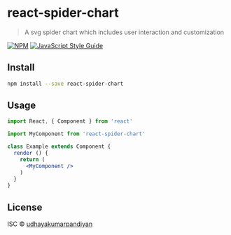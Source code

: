 # react-spider-chart

> A svg spider chart which includes user interaction and customization

[![NPM](https://img.shields.io/npm/v/react-spider-chart.svg)](https://www.npmjs.com/package/react-spider-chart) [![JavaScript Style Guide](https://img.shields.io/badge/code_style-standard-brightgreen.svg)](https://standardjs.com)

## Install

```bash
npm install --save react-spider-chart
```

## Usage

```jsx
import React, { Component } from 'react'

import MyComponent from 'react-spider-chart'

class Example extends Component {
  render () {
    return (
      <MyComponent />
    )
  }
}
```

## License

ISC © [udhayakumarpandiyan](https://github.com/udhayakumarpandiyan)
